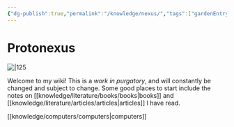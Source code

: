 ```yaml
---
{"dg-publish":true,"permalink":"/knowledge/nexus/","tags":["gardenEntry"]}
---
```



# Protonexus
![|125](https://books.theunseen.city/images/avatars/7d236d9a-255d-4601-b059-3b61d29c4abc.png)

Welcome to my wiki! This is a *work in purgatory*, and will constantly be changed and subject to change. Some good places to start include the notes on [[knowledge/literature/books/books\|books]] and [[knowledge/literature/articles/articles\|articles]] I have read.

[[knowledge/computers/computers\|computers]]